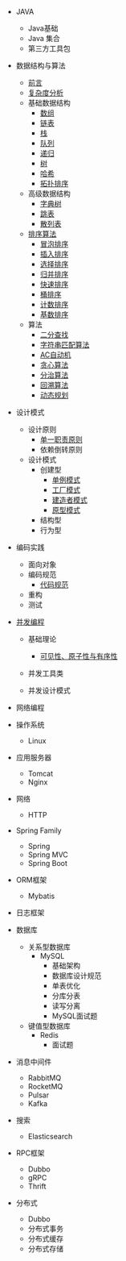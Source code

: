 
- JAVA

  - Java基础
  - Java 集合
  - 第三方工具包

- 数据结构与算法
  - [前言](./docs/algorithm/前言.md)
  - [复杂度分析](./docs/algorithm/复杂度分析.md)
  - 基础数据结构
    - [数组](./docs/algorithm/数组.md)
    - [链表](./docs/algorithm/链表.md)
    - [栈](./docs/algorithm/栈.md)
    - [队列](./docs/algorithm/队列.md)
    - [递归](./docs/algorithm/递归.md)
    - [树](./docs/algorithm/树.md)
    - [哈希](./docs/algorithm/哈希.md)
    - [拓扑排序](./docs/algorithm/拓扑排序.md)
  - 高级数据结构
    - [字典树](./docs/algorithm/字典树.md)
    - [跳表](./docs/algorithm/跳表.md)
    - [散列表](./docs/algorithm/散列表.md)
  - [排序算法](./docs/algorithm/排序算法.md)
    - [冒泡排序](./docs/algorithm/冒泡排序.md)
    - [插入排序](./docs/algorithm/插入排序.md)
    - [选择排序](./docs/algorithm/选择排序.md)
    - [归并排序](./docs/algorithm/归并排序.md)
    - [快速排序](./docs/algorithm/快速排序.md)
    - [桶排序](./docs/algorithm/桶排序.md)
    - [计数排序](./docs/algorithm/计数排序.md)
    - [基数排序](./docs/algorithm/基数排序.md)
  - 算法
    - [二分查找](./docs/algorithm/二分查找.md)
    - [字符串匹配算法](./docs/algorithm/字符串匹配算法.md)
    - [AC自动机](./docs/algorithm/AC自动机.md)
    - [贪心算法](./docs/algorithm/贪心算法.md)
    - [分治算法](./docs/algorithm/分治算法.md)
    - [回溯算法](./docs/algorithm/回溯算法.md)
    - [动态规划](./docs/algorithm/动态规划.md)
- 设计模式

  - 设计原则
    - [单一职责原则](./docs/designPattern/designPrinciple/单一职责原则.md)	
    - 依赖倒转原则
  - 设计模式
    - 创建型
      - [单例模式](./docs/designPattern/designPattern/单例模式.md)
      - [工厂模式](./docs/designPattern/designPattern/工厂模式.md)
      - [建造者模式](./docs/designPattern/designPattern/建造者模式.md)	
      - [原型模式](./docs/designPattern/designPattern/原型模式.md)
    - 结构型
    - 行为型


- 编码实践

  - 面向对象
  - 编码规范
    - [代码规范](./docs/cleanCode/specification/代码规范.md)
  - 重构
  - 测试
- [并发编程](./docs/concurrent/并发编程.md)
  - 基础理论
  
    - [可见性、原子性与有序性](./docs/concurrent/可见性、原子性与有序性.md)
  - 并发工具类
  - 并发设计模式
- 网络编程


- 操作系统

  * Linux
- 应用服务器

  * Tomcat
  * Nginx
- 网络

  - HTTP


- Spring Family

  - Spring
  - Spring MVC
  - Spring Boot

- ORM框架
  - Mybatis


- 日志框架
- 数据库
  * 关系型数据库
    * MySQL
      * 基础架构
      * 数据库设计规范
      * 单表优化
      * 分库分表
      * 读写分离
      * MySQL面试题
  * 键值型数据库
    * Redis
      * 面试题
- 消息中间件

  * RabbitMQ
  * RocketMQ
  * Pulsar
  * Kafka
- 搜索

  * Elasticsearch
- RPC框架

  - Dubbo 
  - gRPC 
  - Thrift
- 分布式

  * Dubbo
  * 分布式事务
  * 分布式缓存
  * 分布式存储